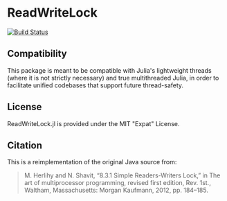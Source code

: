 # ReadWriteLock

[![Build Status](https://travis-ci.org/iamed2/ReadWriteLock.jl.svg?branch=master)](https://travis-ci.org/iamed2/ReadWriteLock.jl)

## Compatibility

This package is meant to be compatible with Julia's lightweight threads (where it is not strictly necessary) and true multithreaded Julia, in order to facilitate unified codebases that support future thread-safety.

## License

ReadWriteLock.jl is provided under the MIT "Expat" License.

## Citation

This is a reimplementation of the original Java source from:
> M. Herlihy and N. Shavit, “8.3.1 Simple Readers-Writers Lock,” in The art of multiprocessor programming, revised first edition, Rev. 1st., Waltham, Massachusetts: Morgan Kaufmann, 2012, pp. 184–185.
